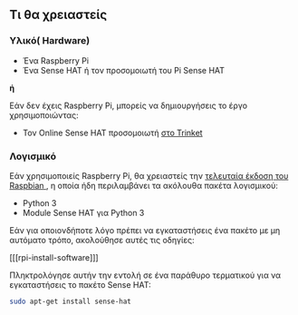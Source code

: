 ## Τι θα χρειαστείς

### Υλικό( Hardware)

* Ένα Raspberry Pi
* Ένα Sense HAT ή τον προσομοιωτή του Pi Sense HAT

**ή**

Εάν δεν έχεις Raspberry Pi, μπορείς να δημιουργήσεις το έργο χρησιμοποιώντας:

* Τον Online Sense HAT προσομοιωτή [ στο Trinket ](https://trinket.io/sense-hat)

### Λογισμικό
Εάν χρησιμοποιείς Raspberry Pi, θα χρειαστείς την [ τελευταία έκδοση του Raspbian ](https://www.raspberrypi.org/downloads/), η οποία ήδη περιλαμβάνει τα ακόλουθα πακέτα λογισμικού:

- Python 3
- Module Sense HAT για Python 3

Εάν για οποιονδήποτε λόγο πρέπει να εγκαταστήσεις ένα πακέτο με μη αυτόματο τρόπο, ακολούθησε αυτές τις οδηγίες:

[[[rpi-install-software]]]

Πληκτρολόγησε αυτήν την εντολή σε ένα παράθυρο τερματικού για να εγκαταστήσεις το πακέτο Sense HAT:

```bash
sudo apt-get install sense-hat
```
